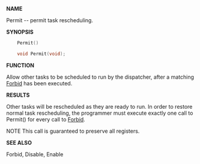 
**NAME**

Permit -- permit task rescheduling.

**SYNOPSIS**

```c
    Permit()

    void Permit(void);

```
**FUNCTION**

Allow other tasks to be scheduled to run by the dispatcher, after a
matching [Forbid](_OSUS) has been executed.

**RESULTS**

Other tasks will be rescheduled as they are ready to run. In order
to restore normal task rescheduling, the programmer must execute
exactly one call to Permit() for every call to [Forbid](_OSUS).

NOTE
This call is guaranteed to preserve all registers.

**SEE ALSO**

Forbid, Disable, Enable
